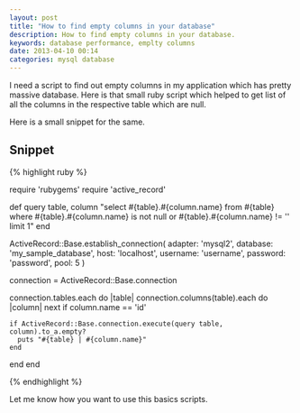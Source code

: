 ```yaml
---
layout: post
title: "How to find empty columns in your database"
description: How to find empty columns in your database.
keywords: database performance, emplty columns
date: 2013-04-10 00:14
categories: mysql database
---
```


I need a script to find out empty columns in my application which has pretty massive database. Here is that small ruby script which helped to get list of all the columns in the respective table which are null.

Here is a small snippet for the same.

<!--more-->

## Snippet

{% highlight ruby %}

require 'rubygems'
require 'active_record'

def query table, column
  "select #{table}.#{column.name} from #{table} where #{table}.#{column.name} is not null or #{table}.#{column.name} != '' limit 1"
end

ActiveRecord::Base.establish_connection(
  adapter: 'mysql2',
  database: 'my_sample_database',
  host: 'localhost',
  username: 'username',
  password: 'password',
  pool: 5
)

connection = ActiveRecord::Base.connection

connection.tables.each do |table|
  connection.columns(table).each do |column|
    next if column.name == 'id'

    if ActiveRecord::Base.connection.execute(query table, column).to_a.empty?
      puts "#{table} | #{column.name}"
    end
  end
end

{% endhighlight %}

Let me know how you want to use this basics scripts.
